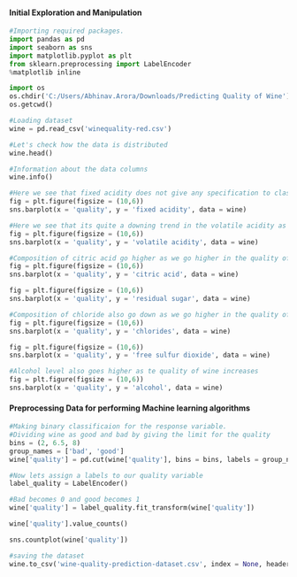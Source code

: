 #### Initial Exploration and Manipulation

```python
#Importing required packages.
import pandas as pd
import seaborn as sns
import matplotlib.pyplot as plt
from sklearn.preprocessing import LabelEncoder
%matplotlib inline
```

```python
import os
os.chdir('C:/Users/Abhinav.Arora/Downloads/Predicting Quality of Wine')
os.getcwd()
```

```python
#Loading dataset
wine = pd.read_csv('winequality-red.csv')
```

```python
#Let's check how the data is distributed
wine.head()
```

```python
#Information about the data columns
wine.info()
```

```python
#Here we see that fixed acidity does not give any specification to classify the quality.
fig = plt.figure(figsize = (10,6))
sns.barplot(x = 'quality', y = 'fixed acidity', data = wine)
```

```python
#Here we see that its quite a downing trend in the volatile acidity as we go higher the quality 
fig = plt.figure(figsize = (10,6))
sns.barplot(x = 'quality', y = 'volatile acidity', data = wine)
```

```python
#Composition of citric acid go higher as we go higher in the quality of the wine
fig = plt.figure(figsize = (10,6))
sns.barplot(x = 'quality', y = 'citric acid', data = wine)
```

```python
fig = plt.figure(figsize = (10,6))
sns.barplot(x = 'quality', y = 'residual sugar', data = wine)
```

```python
#Composition of chloride also go down as we go higher in the quality of the wine
fig = plt.figure(figsize = (10,6))
sns.barplot(x = 'quality', y = 'chlorides', data = wine)
```

```python
fig = plt.figure(figsize = (10,6))
sns.barplot(x = 'quality', y = 'free sulfur dioxide', data = wine)
```

```python
#Alcohol level also goes higher as te quality of wine increases
fig = plt.figure(figsize = (10,6))
sns.barplot(x = 'quality', y = 'alcohol', data = wine)
```

#### Preprocessing Data for performing Machine learning algorithms 

```python
#Making binary classificaion for the response variable.
#Dividing wine as good and bad by giving the limit for the quality
bins = (2, 6.5, 8)
group_names = ['bad', 'good']
wine['quality'] = pd.cut(wine['quality'], bins = bins, labels = group_names)
```

```python
#Now lets assign a labels to our quality variable
label_quality = LabelEncoder()
```

```python
#Bad becomes 0 and good becomes 1 
wine['quality'] = label_quality.fit_transform(wine['quality'])

wine['quality'].value_counts()
```

```python
sns.countplot(wine['quality'])
```

```python
#saving the dataset
wine.to_csv('wine-quality-prediction-dataset.csv', index = None, header=True)
```

```python

```
